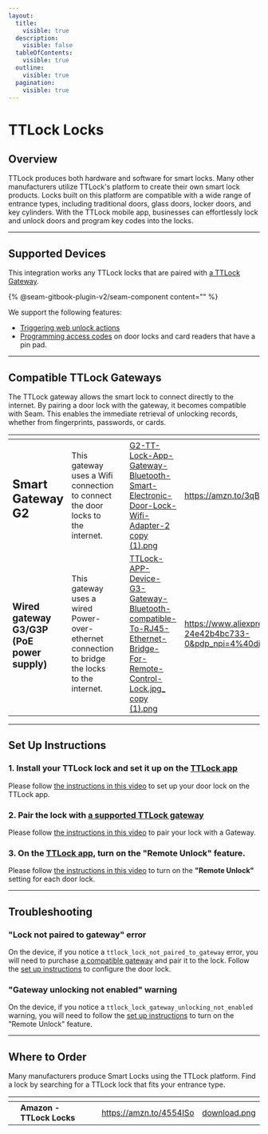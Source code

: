 ```yaml
---
layout:
  title:
    visible: true
  description:
    visible: false
  tableOfContents:
    visible: true
  outline:
    visible: true
  pagination:
    visible: true
---
```


# TTLock Locks

## Overview

TTLock produces both hardware and software for smart locks. Many other manufacturers utilize TTLock's platform to create their own smart lock products. Locks built on this platform are compatible with a wide range of entrance types, including traditional doors, glass doors, locker doors, and key cylinders. With the TTLock mobile app, businesses can effortlessly lock and unlock doors and program key codes into the locks.

***

## Supported Devices

This integration works any TTLock locks that are paired with [a TTLock Gateway](ttlock-locks.md#compatible-ttlock-gateways).

{% @seam-gitbook-plugin-v2/seam-component content="<seam-supported-device-table
  endpoint="https://connect.getseam.com"
  client-session-token="seam_cst126DAjfor_2kxn8QAAEUkj3Zu4Nr1Aoauy"
  brands='["ttlock"]'
/>" %}

We support the following features:

* [Triggering web unlock actions](../api-clients/locks/unlock-a-lock.md)
* [Programming access codes](../products/smart-locks/access-codes/) on door locks and card readers that have a pin pad.

***

## Compatible TTLock Gateways

The TTLock gateway allows the smart lock to connect directly to the internet. By pairing a door lock with the gateway, it becomes compatible with Seam. This enables the immediate retrieval of unlocking records, whether from fingerprints, passwords, or cards.

<table data-view="cards"><thead><tr><th></th><th></th><th></th><th data-hidden data-card-cover data-type="files"></th><th data-hidden data-card-target data-type="content-ref"></th></tr></thead><tbody><tr><td><h2>Smart Gateway G2</h2></td><td>This gateway uses a Wifi connection to connect the door locks to the internet.</td><td></td><td><a href="../.gitbook/assets/G2-TT-Lock-App-Gateway-Bluetooth-Smart-Electronic-Door-Lock-Wifi-Adapter-2 copy (1).png">G2-TT-Lock-App-Gateway-Bluetooth-Smart-Electronic-Door-Lock-Wifi-Adapter-2 copy (1).png</a></td><td><a href="https://amzn.to/3qBcG6H">https://amzn.to/3qBcG6H</a></td></tr><tr><td><h3>Wired gateway G3/G3P (PoE power supply)</h3></td><td>This gateway uses a wired  Power-over-ethernet connection to bridge the locks to the internet.</td><td><h2></h2></td><td><a href="../.gitbook/assets/TTLock-APP-Device-G3-Gateway-Bluetooth-compatible-To-RJ45-Ethernet-Bridge-For-Remote-Control-Lock.jpg_ copy (1).png">TTLock-APP-Device-G3-Gateway-Bluetooth-compatible-To-RJ45-Ethernet-Bridge-For-Remote-Control-Lock.jpg_ copy (1).png</a></td><td><a href="https://www.aliexpress.us/item/2255800336116314.html?spm=a2g0o.productlist.main.1.9cbd43b3ctHfxZ&#x26;algo_pvid=32dab18b-38f8-4119-8e58-24e42b4bc733&#x26;aem_p4p_detail=2023081416370273984849672280003173903&#x26;algo_exp_id=32dab18b-38f8-4119-8e58-24e42b4bc733-0&#x26;pdp_npi=4%40dis%21USD%2125.88%2122.0%21%21%2125.88%21%21%40210321c616920562226965846e9d3e%2112000031234243953%21sea%21US%210%21A&#x26;curPageLogUid=gVdrDzS7hmgF&#x26;search_p4p_id=2023081416370273984849672280003173903_1">https://www.aliexpress.us/item/2255800336116314.html?spm=a2g0o.productlist.main.1.9cbd43b3ctHfxZ&#x26;algo_pvid=32dab18b-38f8-4119-8e58-24e42b4bc733&#x26;aem_p4p_detail=2023081416370273984849672280003173903&#x26;algo_exp_id=32dab18b-38f8-4119-8e58-24e42b4bc733-0&#x26;pdp_npi=4%40dis%21USD%2125.88%2122.0%21%21%2125.88%21%21%40210321c616920562226965846e9d3e%2112000031234243953%21sea%21US%210%21A&#x26;curPageLogUid=gVdrDzS7hmgF&#x26;search_p4p_id=2023081416370273984849672280003173903_1</a></td></tr></tbody></table>

***

## Set Up Instructions

### 1. Install your TTLock lock and set it up on the [TTLock app](https://www.ttlock.com/#/lock/app)

Please follow [the instructions in this video](https://www.youtube.com/watch?v=IbgZNc1dAx4) to set up your door lock on the TTLock app.

### 2. Pair the lock with [a supported TTLock gateway](ttlock-locks.md#compatible-ttlock-gateways)

Please follow [the instructions in this video](https://www.youtube.com/watch?v=-lhKbjVP1as) to pair your lock with a Gateway.

### 3. On the [TTLock app](https://www.ttlock.com/#/lock/app), turn on the "Remote Unlock" feature.

Please follow [the instructions in this video](https://www.youtube.com/watch?v=ni-38QpoNA4) to turn on the **"Remote Unlock"** setting for each door lock.

***

## Troubleshooting

### "Lock not paired to gateway" error

On the device, if you notice a `ttlock_lock_not_paired_to_gateway` error, you will need to purchase [a compatible gateway](ttlock-locks.md#compatible-ttlock-gateways) and pair it to the lock. Follow the [set up instructions](ttlock-locks.md#set-up-instructions) to configure the door lock.

### "Gateway unlocking not enabled" warning

On the device, if you notice a `ttlock_lock_gateway_unlocking_not_enabled` warning, you will need to follow the [set up instructions](ttlock-locks.md#set-up-instructions) to turn on the "Remote Unlock" feature.

***

## Where to Order

Many manufacturers produce Smart Locks using the TTLock platform. Find a lock by searching for a TTLock lock that fits your entrance type.

<table data-view="cards"><thead><tr><th></th><th></th><th></th><th data-hidden data-card-target data-type="content-ref"></th><th data-hidden data-card-cover data-type="files"></th></tr></thead><tbody><tr><td></td><td><strong>Amazon - TTLock Locks</strong></td><td></td><td><a href="https://amzn.to/4554ISo">https://amzn.to/4554ISo</a></td><td><a href="../.gitbook/assets/download.png">download.png</a></td></tr></tbody></table>
